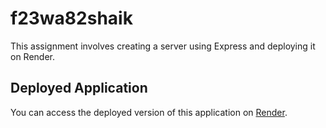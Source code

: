 # f23wa82shaik

This assignment involves creating a server using Express and deploying it on Render. 


## Deployed Application

You can access the deployed version of this application on [Render](https://f23wa82shaik.onrender.com).

